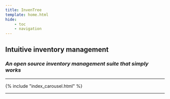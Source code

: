 ```yaml
---
title: InvenTree
template: home.html
hide:
    - toc
    - navigation
---
```


## Intuitive inventory management

### *An open source inventory management suite that simply works*

--------------

{% include "index_carousel.html" %}

--------------
